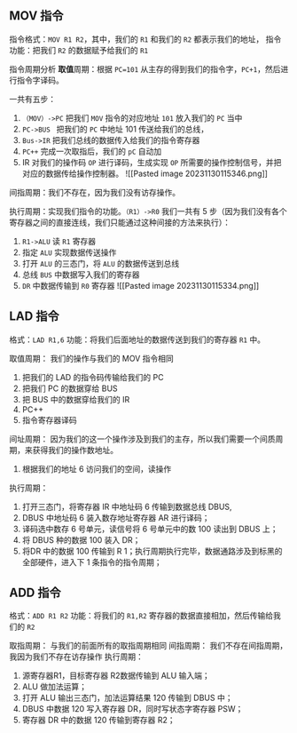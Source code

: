 ## MOV 指令
指令格式：`MOV R1 R2`，其中，我们的 `R1` 和我们的 `R2` 都表示我们的地址， 
指令功能：把我们 ` R2 ` 的数据赋予给我们的 ` R1 `

指令周期分析
**取值**周期：根据 `PC=101` 从主存的得到我们的指令字，`PC+1`，然后进行指令字译码。

一共有五步：
1. `（MOV）->PC` 把我们 `MOV` 指令的对应地址 `101` 放入我们的 ` PC ` 当中
2. `PC->BUS ` 把我们的 `PC` 中地址 101 传送给我们的总线，
3. `Bus->IR` 把我们总线的数据传入给我们的指令寄存器
4. `PC++` 完成一次取指后，我们的 `pC` 自动加
5. IR 对我们的操作码 `OP` 进行译码，生成实现 `OP` 所需要的操作控制信号，并把对应的数据传给操作控制器。
![[Pasted image 20231130115346.png]]

间指周期：我们不存在，因为我们没有访存操作。

执行周期：实现我们指令的功能。`（R1）->R0`
我们一共有 5 步（因为我们没有各个寄存器之间的直接连线，我们只能通过这种间接的方法来执行）：
1. `R1->ALU` 读 `R1` 寄存器
2. 指定 `ALU` 实现数据传送操作
3. 打开 `ALU` 的三态门，将 `ALU` 的数据传送到总线
4. 总线 `BUS` 中数据写入我们的寄存器
5. `DR` 中数据传输到 `R0` 寄存器
![[Pasted image 20231130115334.png]]

## LAD 指令
格式：`LAD R1,6`
功能：将我们后面地址的数据传送到我们的寄存器 `R1` 中。

取值周期：
我们的操作与我们的 MOV 指令相同
1. 把我们的 LAD 的指令码传输给我们的 PC
2. 把我们 PC 的数据穿给 BUS
3. 把 BUS 中的数据穿给我们的 IR
4. PC++
5. 指令寄存器译码

间址周期：
因为我们的这一个操作涉及到我们的主存，所以我们需要一个间质周期，来获得我们的操作数地址。
1. 根据我们的地址 6 访问我们的空间，读操作

执行周期：
1. 打开三态门，将寄存器 IR 中地址码 6 传输到数据总线 DBUS,
2. DBUS 中地址码 6 装入数存地址寄存器 AR 进行译码；
3. 译码选中数存 6 号单元，读信号将 6 号单元中的数 100 读出到 DBUS 上；
4. 将 DBUS 种的数据 100 装入 DR；
5. 将DR 中的数据 100 传输到 R 1；执行周期执行完毕，数据通路涉及到标黑的全部硬件，进入下 1 条指令的指令周期；


## ADD 指令
格式：`ADD R1 R2`
功能：将我们的 `R1,R2` 寄存器的数据直接相加，然后传输给我们的 `R2`

取指周期：
与我们的前面所有的取指周期相同
间指周期：
我们不存在间指周期，我因为我们不存在访存操作
执行周期：
1. 源寄存器R1，目标寄存器 R2数据传输到 ALU 输入端；
2. ALU 做加法运算； 
3. 打开 ALU 输出三态门，加法运算结果 120 传输到 DBUS 中；
4. DBUS 中数据 120 写入寄存器 DR，同时写状态字寄存器 PSW； 
5. 寄存器 DR 中的数据 120 传输到寄存器 R2；
